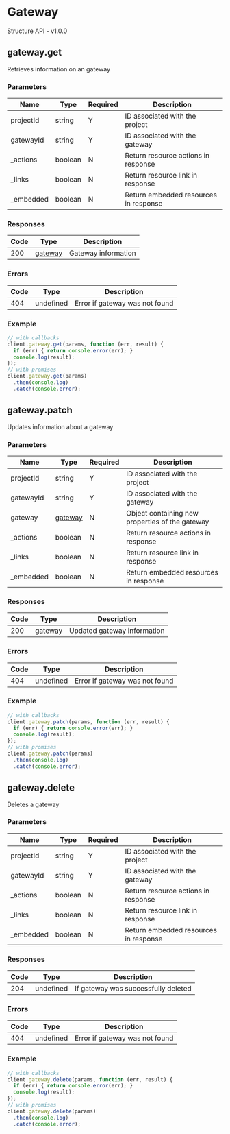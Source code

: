 # Gateway
Structure API - v1.0.0

## gateway.get
Retrieves information on an gateway



### Parameters
| Name | Type | Required | Description |
| ---- | ---- | -------- | ----------- |
| projectId | string | Y | ID associated with the project |
| gatewayId | string | Y | ID associated with the gateway |
| _actions | boolean | N | Return resource actions in response |
| _links | boolean | N | Return resource link in response |
| _embedded | boolean | N | Return embedded resources in response |

### Responses
| Code | Type | Description |
| ---- | ---- | ----------- |
| 200 | [gateway](_schemas.md#/definitions/gateway) | Gateway information |

### Errors
| Code | Type | Description |
| ---- | ---- | ----------- |
| 404 | undefined | Error if gateway was not found |

### Example
```javascript
// with callbacks
client.gateway.get(params, function (err, result) {
  if (err) { return console.error(err); }
  console.log(result);
});
// with promises
client.gateway.get(params)
  .then(console.log)
  .catch(console.error);
```
## gateway.patch
Updates information about a gateway



### Parameters
| Name | Type | Required | Description |
| ---- | ---- | -------- | ----------- |
| projectId | string | Y | ID associated with the project |
| gatewayId | string | Y | ID associated with the gateway |
| gateway | [gateway](_schemas.md#/definitions/gateway) | N | Object containing new properties of the gateway |
| _actions | boolean | N | Return resource actions in response |
| _links | boolean | N | Return resource link in response |
| _embedded | boolean | N | Return embedded resources in response |

### Responses
| Code | Type | Description |
| ---- | ---- | ----------- |
| 200 | [gateway](_schemas.md#/definitions/gateway) | Updated gateway information |

### Errors
| Code | Type | Description |
| ---- | ---- | ----------- |
| 404 | undefined | Error if gateway was not found |

### Example
```javascript
// with callbacks
client.gateway.patch(params, function (err, result) {
  if (err) { return console.error(err); }
  console.log(result);
});
// with promises
client.gateway.patch(params)
  .then(console.log)
  .catch(console.error);
```
## gateway.delete
Deletes a gateway



### Parameters
| Name | Type | Required | Description |
| ---- | ---- | -------- | ----------- |
| projectId | string | Y | ID associated with the project |
| gatewayId | string | Y | ID associated with the gateway |
| _actions | boolean | N | Return resource actions in response |
| _links | boolean | N | Return resource link in response |
| _embedded | boolean | N | Return embedded resources in response |

### Responses
| Code | Type | Description |
| ---- | ---- | ----------- |
| 204 | undefined | If gateway was successfully deleted |

### Errors
| Code | Type | Description |
| ---- | ---- | ----------- |
| 404 | undefined | Error if gateway was not found |

### Example
```javascript
// with callbacks
client.gateway.delete(params, function (err, result) {
  if (err) { return console.error(err); }
  console.log(result);
});
// with promises
client.gateway.delete(params)
  .then(console.log)
  .catch(console.error);
```
